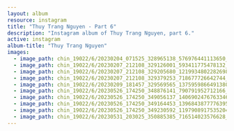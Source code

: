 ```yaml
---
layout: album
resource: instagram
title: "Thuy Trang Nguyen - Part 6"
description: "Instagram album of Thuy Trang Nguyen, part 6."
active: instagram
album-title: "Thuy Trang Nguyen"
images:
  - image_path: chin_19022/6/20230204_071525_328965138_576976441113650_9182618969480392456_n.jpg
  - image_path: chin_19022/6/20230207_212108_329126001_593411775478132_7534311912461167505_n.jpg
  - image_path: chin_19022/6/20230207_212108_329205680_1219934802282698_4981008671157084179_n.jpg
  - image_path: chin_19022/6/20230207_212108_329379253_718677726642744_2030456449739910175_n.jpg
  - image_path: chin_19022/6/20230209_181457_329569565_1375959866491380_6601002761395982157_n.jpg
  - image_path: chin_19022/6/20230526_174250_348876141_790791952712166_4360100369507645185_n.jpg
  - image_path: chin_19022/6/20230526_174250_349056137_1406902476763346_4199019146260601486_n.jpg
  - image_path: chin_19022/6/20230526_174250_349164453_1396843877776395_6797521892639642636_n.jpg
  - image_path: chin_19022/6/20230526_174250_349230592_1197908917535204_5549755385659577590_n.jpg
  - image_path: chin_19022/6/20230531_203025_350885385_716514023576628_5140670749698119424_n.jpg
---
```

